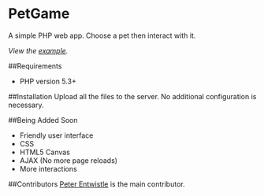 PetGame
========

A simple PHP web app. Choose a pet then interact with it.

*View the [example](http://pet-game.herokuapp.com).*

##Requirements 
- PHP version 5.3+

##Installation
Upload all the files to the server. 
No additional configuration is necessary.

##Being Added Soon
- Friendly user interface
- CSS
- HTML5 Canvas
- AJAX (No more page reloads)
- More interactions

##Contributors
[Peter Entwistle](http://peterentwistle.co.uk) is the main contributor.
